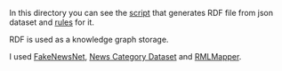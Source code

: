 In this directory you can see the [script](https://github.com/A1gord/GraduationProject/blob/master/data/generate_rdf.py) that generates RDF file from json dataset and [rules](https://github.com/A1gord/GraduationProject/blob/master/data/rules.rml.ttl) for it.

RDF is used as a knowledge graph storage.

I used [FakeNewsNet](https://github.com/KaiDMML/FakeNewsNet), [News Category Dataset](https://www.kaggle.com/datasets/rmisra/news-category-dataset) and [RMLMapper](https://github.com/RMLio/rmlmapper-java).
